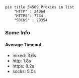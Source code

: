 
```mermaid
pie title 54569 Proxies in list
    "HTTP" : 24064
    "HTTPS": 7734
    "SOCKS" : 29354
```

### Some Info
#### Average Timeout

- mixed: 3.6s
- http: 1.8s
- https: 8.2s
- socks: 5.0s